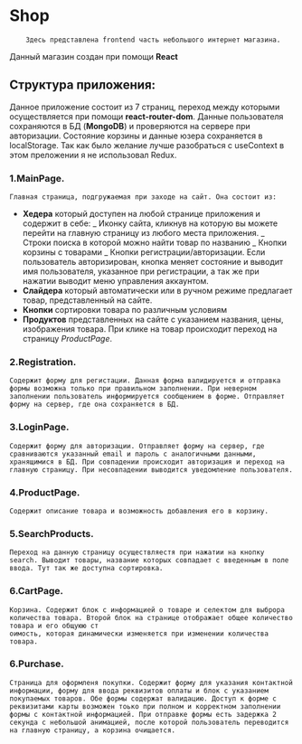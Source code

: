 # Shop

        Здесь представлена frontend часть небольшого интернет магазина.

Данный магазин создан при помощи **React**

## Структура приложения:

Данное приложение состоит из 7 страниц, переход между которыми осуществляется при помощи **react-router-dom**. Данные пользователя сохраняются в БД (**MongoDB**) и проверяются на сервере при авторизации. Состояние корзины и данные юзера сохраняется в localStorage. Так как было желание лучше разобраться с useContext в этом преложении я не использовал Redux.

### 1.MainPage.

    Главная страница, подгружаемая при заходе на сайт. Она состоит из:

- **Хедера**
  который доступен на любой странице приложения и содержит в себе:
  _ Иконку сайта, кликнув на которую вы можете перейти на главную страницу из любого места приложения.
  _ Строки поиска в которой можно найти товар по названию
  _ Кнопки корзины с товарами
  _ Кнопки регистрации/авторизации. Если пользователь авторизирован, кнопка меняет состояние и выводит имя пользователя, указанное при регистрации, а так же при нажатии выводит меню управления аккаунтом.
- **Слайдера** который автоматически или в ручном режиме предлагает товар, представленный на сайте.
- **Кнопки** сортировки товара по различным условиям
- **Продуктов** представленных на сайте с указанием названия, цены, изображения товара. При клике на товар происходит переход на страницу _ProductPage_.

### 2.Registration.

    Содержит форму для регистации. Данная форма валидируется и отправка формы возможна только при правильном заполнении. При неверном заполнении пользователь информируется сообщением в форме. Отправляет форму на сервер, где она сохраняется в БД.

### 3.LoginPage.

    Содержит форму для авторизации. Отправляет форму на сервер, где сравниваются указанный email и пароль с аналогичными данными, хранящимися в БД. При совпадении происходит авторизация и переход на главную страницу. При несовпадении выводится уведомление пользователя.

### 4.ProductPage.

    Содержит описание товара и возможность добавления его в корзину.

### 5.SearchProducts.

    Переход на данную страницу осуществляестя при нажатии на кнопку search. Выводит товары, название которых совпадает с введенным в поле ввода. Тут так же доступна сортировка.

### 6.CartPage.

    Корзина. Содержит блок с информацией о товаре и селектом для выброра количества товара. Второй блок на странице отображает общее количество товара и его общуюю ст
    оимость, которая динамически изменяется при изменении количества товара.

### 6.Purchase.

    Страница для оформленя покупки. Содержит форму для указания контактной информации, форму для ввода реквизитов оплаты и блок с указанием покупаемых товаров. Обе формы содержат валидацию. Доступ к форме с реквизитами карты возможен тоько при полном и корректном заполнении формы с контактной информацией. При отправке формы есть задержка 2 секунда с небольшой анимацией, после которой пользователь переводится на главную страницу, а корзина очищается.

